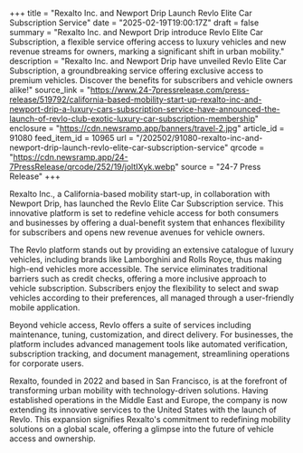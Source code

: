 +++
title = "Rexalto Inc. and Newport Drip Launch Revlo Elite Car Subscription Service"
date = "2025-02-19T19:00:17Z"
draft = false
summary = "Rexalto Inc. and Newport Drip introduce Revlo Elite Car Subscription, a flexible service offering access to luxury vehicles and new revenue streams for owners, marking a significant shift in urban mobility."
description = "Rexalto Inc. and Newport Drip have unveiled Revlo Elite Car Subscription, a groundbreaking service offering exclusive access to premium vehicles. Discover the benefits for subscribers and vehicle owners alike!"
source_link = "https://www.24-7pressrelease.com/press-release/519792/california-based-mobility-start-up-rexalto-inc-and-newport-drip-a-luxury-cars-subscription-service-have-announced-the-launch-of-revlo-club-exotic-luxury-car-subscription-membership"
enclosure = "https://cdn.newsramp.app/banners/travel-2.jpg"
article_id = 91080
feed_item_id = 10965
url = "/202502/91080-rexalto-inc-and-newport-drip-launch-revlo-elite-car-subscription-service"
qrcode = "https://cdn.newsramp.app/24-7PressRelease/qrcode/252/19/joltIXyk.webp"
source = "24-7 Press Release"
+++

<p>Rexalto Inc., a California-based mobility start-up, in collaboration with Newport Drip, has launched the Revlo Elite Car Subscription service. This innovative platform is set to redefine vehicle access for both consumers and businesses by offering a dual-benefit system that enhances flexibility for subscribers and opens new revenue avenues for vehicle owners.</p><p>The Revlo platform stands out by providing an extensive catalogue of luxury vehicles, including brands like Lamborghini and Rolls Royce, thus making high-end vehicles more accessible. The service eliminates traditional barriers such as credit checks, offering a more inclusive approach to vehicle subscription. Subscribers enjoy the flexibility to select and swap vehicles according to their preferences, all managed through a user-friendly mobile application.</p><p>Beyond vehicle access, Revlo offers a suite of services including maintenance, tuning, customization, and direct delivery. For businesses, the platform includes advanced management tools like automated verification, subscription tracking, and document management, streamlining operations for corporate users.</p><p>Rexalto, founded in 2022 and based in San Francisco, is at the forefront of transforming urban mobility with technology-driven solutions. Having established operations in the Middle East and Europe, the company is now extending its innovative services to the United States with the launch of Revlo. This expansion signifies Rexalto's commitment to redefining mobility solutions on a global scale, offering a glimpse into the future of vehicle access and ownership.</p>
